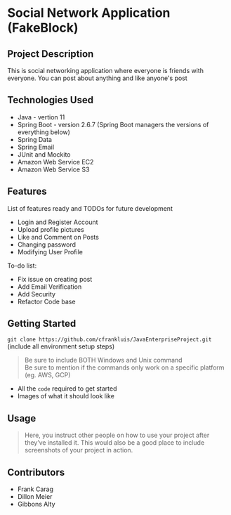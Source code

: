 # Social Network Application (FakeBlock)

## Project Description
This is social networking application where everyone is friends with everyone. You can post about anything and like anyone's post


## Technologies Used


* Java - vertion 11
* Spring Boot - version 2.6.7 (Spring Boot managers the versions of everything below)
* Spring Data
* Spring Email
* JUnit and Mockito
* Amazon Web Service EC2
* Amazon Web Service S3



## Features

List of features ready and TODOs for future development
* Login and Register Account
* Upload profile pictures
* Like and Comment on Posts
* Changing password
* Modifying User Profile

To-do list:
* Fix issue on creating post
* Add Email Verification
* Add Security
* Refactor Code base

## Getting Started
   
`git clone https://github.com/cfrankluis/JavaEnterpriseProject.git`
(include all environment setup steps)

> Be sure to include BOTH Windows and Unix command  
> Be sure to mention if the commands only work on a specific platform (eg. AWS, GCP)

- All the `code` required to get started
- Images of what it should look like

## Usage

> Here, you instruct other people on how to use your project after they’ve installed it. This would also be a good place to include screenshots of your project in action.

## Contributors

- Frank Carag
- Dillon Meier
- Gibbons Alty

